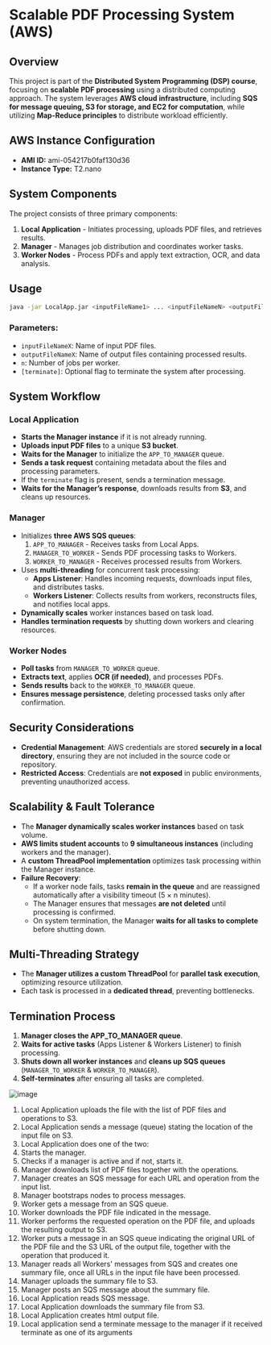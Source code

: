 # Scalable PDF Processing System (AWS)

## Overview
This project is part of the **Distributed System Programming (DSP) course**, focusing on **scalable PDF processing** using a distributed computing approach. The system leverages **AWS cloud infrastructure**, including **SQS for message queuing, S3 for storage, and EC2 for computation**, while utilizing **Map-Reduce principles** to distribute workload efficiently.

## AWS Instance Configuration
- **AMI ID:** ami-054217b0faf130d36
- **Instance Type:** T2.nano

## System Components
The project consists of three primary components:
1. **Local Application** - Initiates processing, uploads PDF files, and retrieves results.
2. **Manager** - Manages job distribution and coordinates worker tasks.
3. **Worker Nodes** - Process PDFs and apply text extraction, OCR, and data analysis.

## Usage
```sh
java -jar LocalApp.jar <inputFileName1> ... <inputFileNameN> <outputFileName1> ... <outputFileNameN> <n> [terminate]
```
### Parameters:
- `inputFileNameX`: Name of input PDF files.
- `outputFileNameX`: Name of output files containing processed results.
- `n`: Number of jobs per worker.
- `[terminate]`: Optional flag to terminate the system after processing.

## System Workflow

### Local Application
- **Starts the Manager instance** if it is not already running.
- **Uploads input PDF files** to a unique **S3 bucket**.
- **Waits for the Manager** to initialize the `APP_TO_MANAGER` queue.
- **Sends a task request** containing metadata about the files and processing parameters.
- If the `terminate` flag is present, sends a termination message.
- **Waits for the Manager’s response**, downloads results from **S3**, and cleans up resources.

### Manager
- Initializes **three AWS SQS queues**:
  1. `APP_TO_MANAGER` - Receives tasks from Local Apps.
  2. `MANAGER_TO_WORKER` - Sends PDF processing tasks to Workers.
  3. `WORKER_TO_MANAGER` - Receives processed results from Workers.
- Uses **multi-threading** for concurrent task processing:
  - **Apps Listener**: Handles incoming requests, downloads input files, and distributes tasks.
  - **Workers Listener**: Collects results from workers, reconstructs files, and notifies local apps.
- **Dynamically scales** worker instances based on task load.
- **Handles termination requests** by shutting down workers and clearing resources.

### Worker Nodes
- **Poll tasks** from `MANAGER_TO_WORKER` queue.
- **Extracts text**, applies **OCR (if needed)**, and processes PDFs.
- **Sends results** back to the `WORKER_TO_MANAGER` queue.
- **Ensures message persistence**, deleting processed tasks only after confirmation.

## Security Considerations
- **Credential Management**: AWS credentials are stored **securely in a local directory**, ensuring they are not included in the source code or repository.
- **Restricted Access**: Credentials are **not exposed** in public environments, preventing unauthorized access.

## Scalability & Fault Tolerance
- The **Manager dynamically scales worker instances** based on task volume.
- **AWS limits student accounts** to **9 simultaneous instances** (including workers and the manager).
- A **custom ThreadPool implementation** optimizes task processing within the Manager instance.
- **Failure Recovery**:
  - If a worker node fails, tasks **remain in the queue** and are reassigned automatically after a visibility timeout (5 × n minutes).
  - The Manager ensures that messages **are not deleted** until processing is confirmed.
  - On system termination, the Manager **waits for all tasks to complete** before shutting down.

## Multi-Threading Strategy
- The **Manager utilizes a custom ThreadPool** for **parallel task execution**, optimizing resource utilization.
- Each task is processed in a **dedicated thread**, preventing bottlenecks.

## Termination Process
1. **Manager closes the APP_TO_MANAGER queue**.
2. **Waits for active tasks** (Apps Listener & Workers Listener) to finish processing.
3. **Shuts down all worker instances** and **cleans up SQS queues** (`MANAGER_TO_WORKER` & `WORKER_TO_MANAGER`).
4. **Self-terminates** after ensuring all tasks are completed.

![image](https://github.com/user-attachments/assets/f1c1ec93-5b69-4805-8ca8-ee11ba41c949)

1. Local Application uploads the file with the list of PDF files and operations to S3.
2. Local Application sends a message (queue) stating the location of the input file on S3.
3. Local Application does one of the two:
4. Starts the manager.
5. Checks if a manager is active and if not, starts it.
4. Manager downloads list of PDF files together with the operations.
5. Manager creates an SQS message for each URL and operation from the input list.
6. Manager bootstraps nodes to process messages.
7. Worker gets a message from an SQS queue.
8. Worker downloads the PDF file indicated in the message.
9. Worker performs the requested operation on the PDF file, and uploads the resulting output
to S3.
10. Worker puts a message in an SQS queue indicating the original URL of the PDF file and the S3
URL of the output file, together with the operation that produced it.
11. Manager reads all Workers' messages from SQS and creates one summary file, once all URLs
in the input file have been processed.
12. Manager uploads the summary file to S3.
13. Manager posts an SQS message about the summary file.
14. Local Application reads SQS message.
15. Local Application downloads the summary file from S3.
16. Local Application creates html output file.
17. Local application send a terminate message to the manager if it received terminate as one of
its arguments
